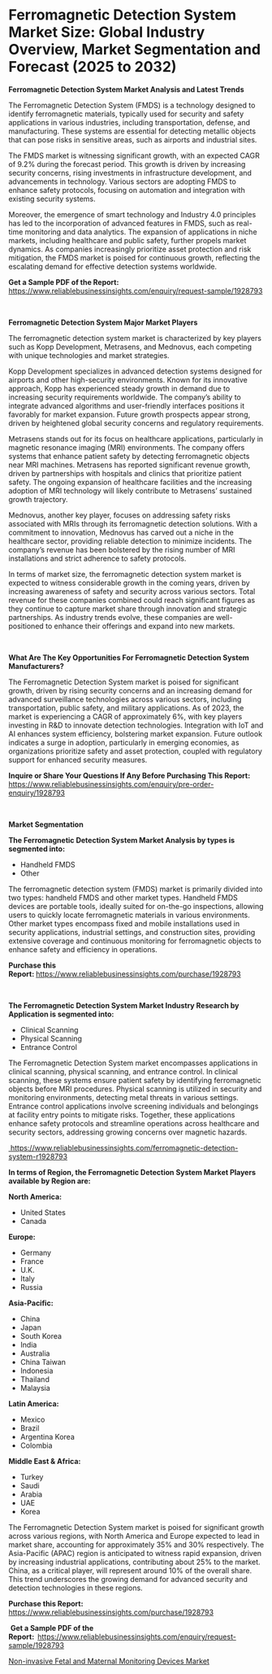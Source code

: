 <p><h1>Ferromagnetic Detection System Market Size: Global Industry Overview, Market Segmentation and Forecast (2025 to 2032)</h1></p><p><strong>Ferromagnetic Detection System Market Analysis and Latest Trends</strong></p>
<p><p>The Ferromagnetic Detection System (FMDS) is a technology designed to identify ferromagnetic materials, typically used for security and safety applications in various industries, including transportation, defense, and manufacturing. These systems are essential for detecting metallic objects that can pose risks in sensitive areas, such as airports and industrial sites.</p><p>The FMDS market is witnessing significant growth, with an expected CAGR of 9.2% during the forecast period. This growth is driven by increasing security concerns, rising investments in infrastructure development, and advancements in technology. Various sectors are adopting FMDS to enhance safety protocols, focusing on automation and integration with existing security systems.</p><p>Moreover, the emergence of smart technology and Industry 4.0 principles has led to the incorporation of advanced features in FMDS, such as real-time monitoring and data analytics. The expansion of applications in niche markets, including healthcare and public safety, further propels market dynamics. As companies increasingly prioritize asset protection and risk mitigation, the FMDS market is poised for continuous growth, reflecting the escalating demand for effective detection systems worldwide.</p></p>
<p><strong>Get a Sample PDF of the Report:&nbsp;</strong> <a href="https://www.reliablebusinessinsights.com/enquiry/request-sample/1928793?utm_campaign=3106&utm_medium=2&utm_source=Github&utm_content=ia&utm_term=29032025&utm_id=ferromagnetic-detection-system">https://www.reliablebusinessinsights.com/enquiry/request-sample/1928793</a></p>
<p>&nbsp;</p>
<p><strong>Ferromagnetic Detection System Major Market Players</strong></p>
<p><p>The ferromagnetic detection system market is characterized by key players such as Kopp Development, Metrasens, and Mednovus, each competing with unique technologies and market strategies.</p><p>Kopp Development specializes in advanced detection systems designed for airports and other high-security environments. Known for its innovative approach, Kopp has experienced steady growth in demand due to increasing security requirements worldwide. The company’s ability to integrate advanced algorithms and user-friendly interfaces positions it favorably for market expansion. Future growth prospects appear strong, driven by heightened global security concerns and regulatory requirements.</p><p>Metrasens stands out for its focus on healthcare applications, particularly in magnetic resonance imaging (MRI) environments. The company offers systems that enhance patient safety by detecting ferromagnetic objects near MRI machines. Metrasens has reported significant revenue growth, driven by partnerships with hospitals and clinics that prioritize patient safety. The ongoing expansion of healthcare facilities and the increasing adoption of MRI technology will likely contribute to Metrasens’ sustained growth trajectory.</p><p>Mednovus, another key player, focuses on addressing safety risks associated with MRIs through its ferromagnetic detection solutions. With a commitment to innovation, Mednovus has carved out a niche in the healthcare sector, providing reliable detection to minimize incidents. The company’s revenue has been bolstered by the rising number of MRI installations and strict adherence to safety protocols.</p><p>In terms of market size, the ferromagnetic detection system market is expected to witness considerable growth in the coming years, driven by increasing awareness of safety and security across various sectors. Total revenue for these companies combined could reach significant figures as they continue to capture market share through innovation and strategic partnerships. As industry trends evolve, these companies are well-positioned to enhance their offerings and expand into new markets.</p></p>
<p>&nbsp;</p>
<p><strong>What Are The Key Opportunities For Ferromagnetic Detection System Manufacturers?</strong></p>
<p><p>The Ferromagnetic Detection System market is poised for significant growth, driven by rising security concerns and an increasing demand for advanced surveillance technologies across various sectors, including transportation, public safety, and military applications. As of 2023, the market is experiencing a CAGR of approximately 6%, with key players investing in R&D to innovate detection technologies. Integration with IoT and AI enhances system efficiency, bolstering market expansion. Future outlook indicates a surge in adoption, particularly in emerging economies, as organizations prioritize safety and asset protection, coupled with regulatory support for enhanced security measures.</p></p>
<p><strong>Inquire or Share Your Questions If Any Before Purchasing This Report:</strong> <a href="https://www.reliablebusinessinsights.com/enquiry/pre-order-enquiry/1928793?utm_campaign=3106&utm_medium=2&utm_source=Github&utm_content=ia&utm_term=29032025&utm_id=ferromagnetic-detection-system">https://www.reliablebusinessinsights.com/enquiry/pre-order-enquiry/1928793</a></p>
<p>&nbsp;</p>
<p><strong>Market Segmentation</strong></p>
<p><strong>The Ferromagnetic Detection System Market Analysis by types is segmented into:</strong></p>
<p><ul><li>Handheld FMDS</li><li>Other</li></ul></p>
<p><p>The ferromagnetic detection system (FMDS) market is primarily divided into two types: handheld FMDS and other market types. Handheld FMDS devices are portable tools, ideally suited for on-the-go inspections, allowing users to quickly locate ferromagnetic materials in various environments. Other market types encompass fixed and mobile installations used in security applications, industrial settings, and construction sites, providing extensive coverage and continuous monitoring for ferromagnetic objects to enhance safety and efficiency in operations.</p></p>
<p><strong>Purchase this Report:&nbsp;</strong><a href="https://www.reliablebusinessinsights.com/purchase/1928793?utm_campaign=3106&utm_medium=2&utm_source=Github&utm_content=ia&utm_term=29032025&utm_id=ferromagnetic-detection-system">https://www.reliablebusinessinsights.com/purchase/1928793</a></p>
<p>&nbsp;</p>
<p><strong>The Ferromagnetic Detection System Market Industry Research by Application is segmented into:</strong></p>
<p><ul><li>Clinical Scanning</li><li>Physical Scanning</li><li>Entrance Control</li></ul></p>
<p><p>The Ferromagnetic Detection System market encompasses applications in clinical scanning, physical scanning, and entrance control. In clinical scanning, these systems ensure patient safety by identifying ferromagnetic objects before MRI procedures. Physical scanning is utilized in security and monitoring environments, detecting metal threats in various settings. Entrance control applications involve screening individuals and belongings at facility entry points to mitigate risks. Together, these applications enhance safety protocols and streamline operations across healthcare and security sectors, addressing growing concerns over magnetic hazards.</p></p>
<p><a href="https://www.reliablebusinessinsights.com/ferromagnetic-detection-system-r1928793?utm_campaign=3106&utm_medium=2&utm_source=Github&utm_content=ia&utm_term=29032025&utm_id=ferromagnetic-detection-system">&nbsp;https://www.reliablebusinessinsights.com/ferromagnetic-detection-system-r1928793</a></p>
<p><strong>In terms of Region, the Ferromagnetic Detection System Market Players available by Region are:</strong></p>
<p>
    <p> <strong> North America: </strong>
        <ul>
            <li>United States</li>
            <li>Canada</li>
        </ul>
        </p> 
    <p> <strong> Europe: </strong>
        <ul>
            <li>Germany</li>
            <li>France</li>
            <li>U.K.</li>
            <li>Italy</li>
            <li>Russia</li>
        </ul>
        </p> 
    <p> <strong> Asia-Pacific: </strong>
        <ul>
            <li>China</li>
            <li>Japan</li>
            <li>South Korea</li>
            <li>India</li>
            <li>Australia</li>
            <li>China Taiwan</li>
            <li>Indonesia</li>
            <li>Thailand</li>
            <li>Malaysia</li>
        </ul>
        </p> 
    <p> <strong> Latin America: </strong>
        <ul>
            <li>Mexico</li>
            <li>Brazil</li>
            <li>Argentina Korea</li>
            <li>Colombia</li>
        </ul>
        </p> 
    <p> <strong> Middle East & Africa: </strong>
        <ul>
            <li>Turkey</li>
            <li>Saudi</li>
            <li>Arabia</li>
            <li>UAE</li>
            <li>Korea</li>
        </ul>
    </p>
    </p>
<p><p>The Ferromagnetic Detection System market is poised for significant growth across various regions, with North America and Europe expected to lead in market share, accounting for approximately 35% and 30% respectively. The Asia-Pacific (APAC) region is anticipated to witness rapid expansion, driven by increasing industrial applications, contributing about 25% to the market. China, as a critical player, will represent around 10% of the overall share. This trend underscores the growing demand for advanced security and detection technologies in these regions.</p></p>
<p><strong>Purchase this Report: </strong><a href="https://www.reliablebusinessinsights.com/purchase/1928793?utm_campaign=3106&utm_medium=2&utm_source=Github&utm_content=ia&utm_term=29032025&utm_id=ferromagnetic-detection-system">https://www.reliablebusinessinsights.com/purchase/1928793</a></p>
<p>&nbsp;<strong>Get a Sample PDF of the Report:&nbsp;&nbsp;</strong><a href="https://www.reliablebusinessinsights.com/enquiry/request-sample/1928793?utm_campaign=3106&utm_medium=2&utm_source=Github&utm_content=ia&utm_term=29032025&utm_id=ferromagnetic-detection-system">https://www.reliablebusinessinsights.com/enquiry/request-sample/1928793</a></p>
<p><strong></strong></p>
<p><p><a href="https://github.com/akaalahk/Market-Research-Report-List-1/blob/main/non-invasive-fetal-and-maternal-monitoring-devices-market.md?utm_campaign=3106&utm_medium=2&utm_source=Github&utm_content=ia&utm_term=29032025&utm_id=ferromagnetic-detection-system">Non-invasive Fetal and Maternal Monitoring Devices Market</a></p></p>